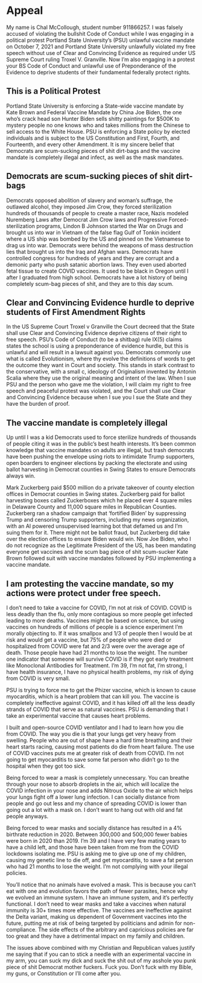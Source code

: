 # Appeal

My name is Chal McCollough, student number 911866257. I was falsely accused of violating the bullshit Code of Conduct while I was engaging in a political protest Portland State University’s (PSU) unlawful vaccine mandate on October 7, 2021 and Portland State University unlawfully violated my free speech without use of Clear and Convincing Evidence as required under US Supreme Court ruling Troxel V. Granville. Now I’m also engaging in a protest your BS Code of Conduct and unlawful use of Preponderance of the Evidence to deprive students of their fundamental federally protect rights.

## This is a Political Protest

Portland State University is enforcing a State-wide vaccine mandate by Kate Brown and Federal Vaccine Mandate by China Joe Biden, the one who’s crack head son Hunter Biden sells shitty paintings for $500K to mystery people no one knows who and takes millions from the Chinese to sell access to the White House. PSU is enforcing a State policy by elected individuals and is subject to the US Constitution and First, Fourth, and Fourteenth, and every other Amendment. It is my sincere belief that Democrats are scum-sucking pieces of shit dirt-bags and the vaccine mandate is completely illegal and infect, as well as the mask mandates.

## Democrats are scum-sucking pieces of shit dirt-bags

Democrats opposed abolition of slavery and woman’s suffrage, the outlawed alcohol, they imposed Jim Crow, they forced sterilization hundreds of thousands of people to create a master race, Nazis modeled Nuremberg Laws after Democrat Jim Crow laws and Progressive Forced-sterilization programs, Lindon B Johnson started the War on Drugs and brought us into war in Vietnam of the false flag Gulf of Tonkin incident where a US ship was bombed by the US and pinned on the Vietnamese to drag us into war. Democrats were behind the weapons of mass destruction lies that brought us into the Iraq and Afghan wars. Democrats have controlled congress for hundreds of years and they are corrupt and a demonic party who push satanic abortion laws. They even used aborted fetal tissue to create COVID vaccines. It used to be black in Oregon until I after I graduated from high school. Democrats have a lot history of being completely scum-bag pieces of shit, and they are to this day scum.

## Clear and Convincing Evidence hurdle to deprive students of First Amendment Rights

In the US Supreme Court Troxel v Granville the Court decreed that the State shall use Clear and Convincing Evidence deprive citizens of their right to free speech. PSU’s Code of Conduct (to be a shitbag) rule IX(5) claims states the school is using a preponderance of evidence hurdle, but this is unlawful and will result in a lawsuit against you.
Democrats commonly use what is called Evolutionism, where thy evolve the definitions of words to get the outcome they want in Court and society. This stands in stark contrast to the conservative, with a small c, ideology of Originalism invented by Antonin Scalia where they use the original meaning and intent of the law. When I sue PSU and the person who gave me the violation, I will claim my right to free speech and peaceful protest was violated, and the Court shall use Clear and Convincing Evidence because when I sue you I sue the State and they have the burden of proof.

## The vaccine mandate is completely illegal

Up until I was a kid Democrats used to force sterilize hundreds of thousands of people citing it was in the public’s best health interests. It’s been common knowledge that vaccine mandates on adults are illegal, but trash democrats have been pushing the envelope using riots to intimidate Trump supporters, open boarders to engineer elections by packing the electorate and using ballot harvesting in Democrat counties in Swing States to ensure Democrats always win.

Mark Zuckerberg paid $500 million do a private takeover of county election offices in Democrat counties in Swing states. Zuckerberg paid for ballot harvesting boxes called Zuckerboxes which he placed ever 4 square miles in Delaware County and 11,000 square miles in Republican Counties. Zuckerberg ran a shadow campaign that ‘fortified Biden’ by suppressing Trump and censoring Trump supporters, including my news organization, with an AI powered unsupervised learning bot that defamed us and I’m suing them for it. There might not be ballot fraud, but Zuckerberg did take over the election offices to ensure Biden would win. Now Joe Biden, who I do not recognize as the Legitimate President of the US, has been mandating everyone get vaccines and the scum bag piece of shit scum-sucker Kate Brown followed suit with vaccine mandates followed by PSU implementing a vaccine mandate.

## I am protesting the vaccine mandate, so my actions were protect under free speech.

I don’t need to take a vaccine for COVID, I’m not at risk of COVID. COVID is less deadly than the flu, only more contagious so more people get infected leading to more deaths. Vaccines might be based on science, but using vaccines on hundreds of millions of people is a science experiment I’m morally objecting to. If it was smallpox and 1/3 of people then I would be at risk and would get a vaccine, but 75% of people who were died or hospitalized from COVID were fat and 2/3 were over the average age of death. Those people have had 21 months to lose the weight. The number one indicator that someone will survive COVID is if they got early treatment like Monoclonal Antibodies for Treatment. I’m 39, I’m not fat, I’m strong, I have health insurance, I have no physical health problems, my risk of dying from COVID is very small.

PSU is trying to force me to get the Phizer vaccine, which is known to cause myocarditis, which is a heart problem that can kill you. The vaccine is completely ineffective against COVID, and it has killed off all the less deadly strands of COVID that serve as natural vaccines. PSU is demanding that I take an experimental vaccine that causes heart problems.

I built and open-source COVID ventilator and I had to learn how you die from COVID. The way you die is that your lungs get very heavy from swelling. People who are out of shape have a hard time breathing and their heart starts racing, causing most patients do die from heart failure. The use of COVID vaccines puts me at greater risk of death from COVID. I’m not going to get myocarditis to save some fat person who didn’t go to the hospital when they got too sick.

Being forced to wear a mask is completely unnecessary. You can breathe through your nose to absorb droplets in the air, which will localize the COVID infection in your nose and adds Nitrous Oxide to the air which helps your lungs fight off a lower lung infection. I can socially distance from people and go out less and my chance of spreading COVID is lower than going out a lot with a mask on. I don’t want to hang out with old and fat people anyways.

Being forced to wear masks and socially distance has resulted in a 4% birthrate reduction in 2020. Between 300,000 and 500,000 fewer babies were born in 2020 than 2019. I’m 39 and I have very few mating years to have a child left, and those have been taken from me from the COVID lockdowns isolating me. PSU is asking me to give up one of my children, causing my genetic line to die off, and get  myocarditis, to save a fat person who had 21 months to lose the weight. I’m not complying with your illegal policies.

You’ll notice that no animals have evolved a mask. This is because you can’t eat with one and evolution favors the path of fewer parasites, hence why we evolved an immune system. I have an immune system, and it’s perfectly functional. I don’t need to wear masks and take a vaccines when natural immunity is 30+ times more effective. The vaccines are ineffective against the Delta variant, making us dependent of Government vaccines into the future, putting me at risk of being targeted by politicians and admin for non-compliance. The side effects of the arbitrary and capricious policies are far too great and they have a detrimental impact on my family and children.

The issues above combined with my Christian and Republican values justify me saying that if you can to stick a needle with an experimental vaccine in my arm, you can suck my dick and suck the shit out of my asshole you punk piece of shit Democrat mother fuckers. Fuck you. Don’t fuck with my Bible, my guns, or Constitution or I’ll come after you.
